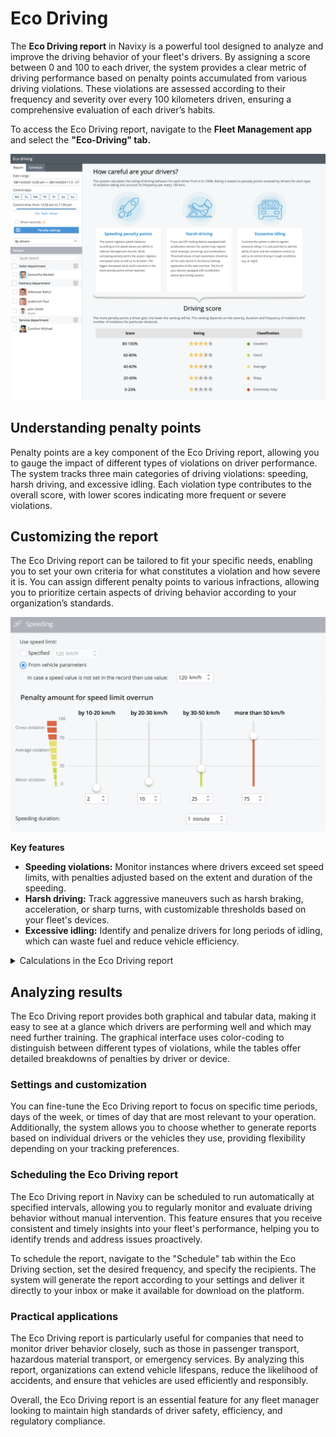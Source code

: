 # Eco Driving

The **Eco Driving report** in Navixy is a powerful tool designed to analyze and improve the driving behavior of your fleet's drivers. By assigning a score between 0 and 100 to each driver, the system provides a clear metric of driving performance based on penalty points accumulated from various driving violations. These violations are assessed according to their frequency and severity over every 100 kilometers driven, ensuring a comprehensive evaluation of each driver’s habits.

To access the Eco Driving report, navigate to the **Fleet Management app** and select the **"Eco-Driving" tab.**

![](attachments/image-20240814-183737.png)

## Understanding penalty points

Penalty points are a key component of the Eco Driving report, allowing you to gauge the impact of different types of violations on driver performance. The system tracks three main categories of driving violations: speeding, harsh driving, and excessive idling. Each violation type contributes to the overall score, with lower scores indicating more frequent or severe violations.

## Customizing the report

The Eco Driving report can be tailored to fit your specific needs, enabling you to set your own criteria for what constitutes a violation and how severe it is. You can assign different penalty points to various infractions, allowing you to prioritize certain aspects of driving behavior according to your organization’s standards.

![Speeding settings example](attachments/image-20240814-183612.png)

**Key features**

* **Speeding violations:** Monitor instances where drivers exceed set speed limits, with penalties adjusted based on the extent and duration of the speeding.
* **Harsh driving:** Track aggressive maneuvers such as harsh braking, acceleration, or sharp turns, with customizable thresholds based on your fleet's devices.
* **Excessive idling:** Identify and penalize drivers for long periods of idling, which can waste fuel and reduce vehicle efficiency.

<details>

<summary>Calculations in the Eco Driving report</summary>

The Eco Driving report in Navixy is designed to evaluate and score the driving behavior of employees based on a set of criteria. The score for each driver ranges from 0 to 100 and is influenced by penalty points assigned for various violations.

Below are detailed explanations of how these penalty points are calculated and how they affect the overall driver score. These detailed calculations and reports allow fleet managers to assess driving behavior comprehensively, promoting safer and more efficient driving practices across their fleet.

### Speeding violations

Speeding violations are penalized based on how much a driver exceeds the speed limit and for how long. You can either set a universal speed limit or use vehicle-specific speed limits.

**Calculation of speeding penalties:**

The penalty points for speeding are calculated using the following formula:

`Time Factor × Penalty Points = Total Penalty Points`

For instance, if a vehicle exceeds the speed limit by 21 km/h for a duration of 1 minute and 37 seconds, the system will exclude the first minute (not penalized) and calculate the penalty for the remaining 37 seconds. If the penalty for exceeding the speed limit by 20-30 km/h is set at 10 points, the formula would be:

`0.616 × 10 = 6.16 penalty points`

### Harsh driving violations

Harsh driving events, such as rapid acceleration, sudden braking, and sharp turns, are recorded by GPS trackers equipped with acceleration sensors. The severity of each harsh driving event can be customized, and penalty points are assigned accordingly.

**Calculation of penalties for harsh driving**

Each harsh driving event automatically incurs a preset number of penalty points. These points are deducted from the driver’s overall score based on the frequency of these events.

### Excessive idling violations

Excessive idling is monitored when a vehicle remains stationary with the engine running for an extended period. Penalty points are assigned based on how long the vehicle idles beyond a predefined threshold.

**Calculation of penalties for idling**

For example, if a vehicle idles for 8 minutes and 14 seconds and the threshold is set at 5 minutes, the penalty calculation would exclude the initial 5 minutes and only penalize the remaining 3 minutes and 14 seconds. If the penalty for idling is set at 5 points per minute, the calculation would be:

`3.23 × 5 = 16.17 penalty points`

### Total for the period page

The "Total for the period" section provides an overview of all penalties and scores for each driver or vehicle over the selected period. It includes a graphical representation and detailed tables.

**Graph of penalty amount**

This graph displays the cumulative penalty points, color-coded by the type of violation (red for speeding, blue for harsh driving, and green for idling).

**Rating graph**

This graph shows the scores of each driver or device, calculated per 100 kilometers traveled. Scores are adjusted based on penalties, providing a clear understanding of each driver’s performance.

### Tables with detailed information

Each type of violation is further broken down into detailed tables, offering insights into specific events such as speeding, harsh driving, and idling.

#### Speeding table

This table lists all speeding events, with penalty points assigned based on the most severe speed exceeded during the event.

#### Harsh driving table

Events recorded within a 5-minute window are grouped, and penalties are calculated for each group.

#### Idle intervals table

This table provides details on each instance of idling with the engine running, including the duration and corresponding penalty points.

</details>

## Analyzing results

The Eco Driving report provides both graphical and tabular data, making it easy to see at a glance which drivers are performing well and which may need further training. The graphical interface uses color-coding to distinguish between different types of violations, while the tables offer detailed breakdowns of penalties by driver or device.

### Settings and customization

You can fine-tune the Eco Driving report to focus on specific time periods, days of the week, or times of day that are most relevant to your operation. Additionally, the system allows you to choose whether to generate reports based on individual drivers or the vehicles they use, providing flexibility depending on your tracking preferences.

### Scheduling the Eco Driving report

The Eco Driving report in Navixy can be scheduled to run automatically at specified intervals, allowing you to regularly monitor and evaluate driving behavior without manual intervention. This feature ensures that you receive consistent and timely insights into your fleet's performance, helping you to identify trends and address issues proactively.

To schedule the report, navigate to the "Schedule" tab within the Eco Driving section, set the desired frequency, and specify the recipients. The system will generate the report according to your settings and deliver it directly to your inbox or make it available for download on the platform.

### Practical applications

The Eco Driving report is particularly useful for companies that need to monitor driver behavior closely, such as those in passenger transport, hazardous material transport, or emergency services. By analyzing this report, organizations can extend vehicle lifespans, reduce the likelihood of accidents, and ensure that vehicles are used efficiently and responsibly.

Overall, the Eco Driving report is an essential feature for any fleet manager looking to maintain high standards of driver safety, efficiency, and regulatory compliance.
